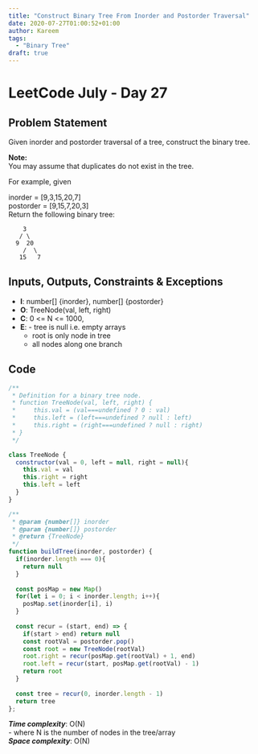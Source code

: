 ```yaml
---
title: "Construct Binary Tree From Inorder and Postorder Traversal"
date: 2020-07-27T01:00:52+01:00
author: Kareem
tags:
  - "Binary Tree"
draft: true
---
```


<!-- LeetCode month and day here -->
# LeetCode July - Day 27

## Problem Statement

Given inorder and postorder traversal of a tree, construct the binary tree.

**Note:**\
You may assume that duplicates do not exist in the tree.

For example, given

inorder = [9,3,15,20,7]\
postorder = [9,15,7,20,3]\
Return the following binary tree:
```
    3
   / \
  9  20
    /  \
   15   7
```

## Inputs, Outputs, Constraints & Exceptions
- **I**: number[] {inorder}, number[] {postorder}
- **O**: TreeNode(val, left, right)
- **C**: 0 <= N <= 1000,
- **E**: - tree is null i.e. empty arrays
  - root is only node in tree
  - all nodes along one branch

## Code

```js
/**
 * Definition for a binary tree node.
 * function TreeNode(val, left, right) {
 *     this.val = (val===undefined ? 0 : val)
 *     this.left = (left===undefined ? null : left)
 *     this.right = (right===undefined ? null : right)
 * }
 */

class TreeNode {
  constructor(val = 0, left = null, right = null){
    this.val = val
    this.right = right
    this.left = left
  }
}

/**
 * @param {number[]} inorder
 * @param {number[]} postorder
 * @return {TreeNode}
 */
function buildTree(inorder, postorder) {
  if(inorder.length === 0){
    return null
  }
  
  const posMap = new Map()
  for(let i = 0; i < inorder.length; i++){
    posMap.set(inorder[i], i)
  }
  
  const recur = (start, end) => {
    if(start > end) return null
    const rootVal = postorder.pop()
    const root = new TreeNode(rootVal)
    root.right = recur(posMap.get(rootVal) + 1, end)
    root.left = recur(start, posMap.get(rootVal) - 1)
    return root
  }
 
  const tree = recur(0, inorder.length - 1)
  return tree
};
```

**_Time complexity_**: O(N)\
\- where N is the number of nodes in the tree/array\
**_Space complexity_**: O(N)